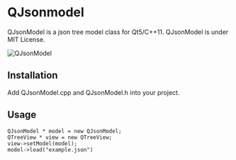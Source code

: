 # QJsonmodel
QJsonModel is a json tree model class for Qt5/C++11.
QJsonModel is under MIT License. 

![QJsonModel](https://raw.githubusercontent.com/dridk/QJsonmodel/master/screen.png)

## Installation 
Add QJsonModel.cpp and QJsonModel.h into your project. 

## Usage 

    QJsonModel * model = new QJsonModel;
    QTreeView * view = new QTreeView;
    view->setModel(model);
    model->load("example.json")

